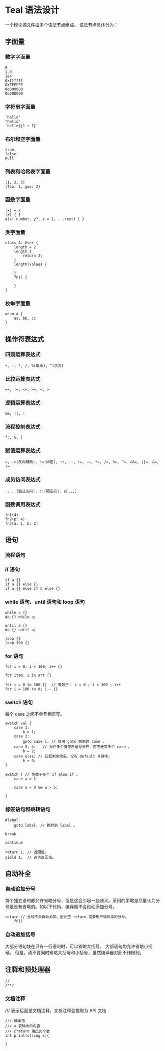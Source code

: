 # Teal 语法设计
一个模块源文件由多个语法节点组成。
语法节点具体分为：

## 字面量

### 数字字面量
```
0
1.0
1e4
0xffffff
0XFFFFFF
0o000000
0b000000
```

### 字符串字面量
```
'hello'
"hello"
`hello${1 + 1}`
```

### 布尔和空字面量
```
true
false
null
```

### 列表和哈希表字面量
```
[1, 2, 3]
{foo: 1, goo: 2}
```

### 函数字面量
```
(x) = x
(x) { }
a(x: number, y?, z = 1, ...rest) { }
```

### 类字面量
```
class A: User {
    length = 2
    length {
        return 2;
    }
    length(value) {
         
    }
    fn() {

    }
}
```

### 枚举字面量
```
enum A {
    aa, bb, cc
}
```

## 操作符表达式

### 四则运算表达式
```
+, -, *, /, %(取余), ^(次方)
```

### 比较运算表达式
```
==, !=, <=, >=, <, >
```

### 逻辑运算表达式
```
&&, ||, !
```

### 流程控制表达式
```
?:, &, |
```

### 赋值运算表达式
```
=, ->(反向辅助), :=(绑定), ++, --, +=, -=, *=, /=, %=, ^=, &&=, ||=, &=, |=
```

### 成员访问表达式
```
., ..(链式访问), ::(限定符), a[,,,]
```

### 函数调用表达式
```
fn1(4)
fn2(p: 4)
fn3(a: 1, b: 2)
```

## 语句

### 流程语句
    
### if 语句
```
if a {}
if a {} else {}
if a {} else if b else {}
```

### while 语句、until 语句和 loop 语句
```
while a {}
do {} while a;

until a {}
do {} until a;

loop {}
loop 100 {}
```

### for 语句
```
for i = 0; i < 100; i++ {}   

for item, i in arr {}

for i = 0 to 100 {}  // 等效于： i = 0 ; i < 100 ; i++
for i = 100 to 0; i-- {}
```

### switch 语句
每个 case 之间不会互相贯穿。

```
switch val {
    case 1:
        b = 1;
    case 2:
        goto case 1; // 使用 goto 强制跨 case 。
    case 3, 4:   // 允许多个值使用逗号分开，而不是写多个 case 。
        b = 2;
    case else: // 匹配剩余情况。没有 default 关键字。
        b = 4;
}

switch { // 等效于多个 if else if 。
    case a > 1:
    
    case a < 0 && a > 5:
    
}
```

### 标签语句和跳转语句
```
#label
    goto label; // 跳转到 label 。
    
break

continue
    
return 1; // 返回值。
yield 1;  // 迭代返回值。
```

## 自动补全

### 自动追加分号
每个独立语句都允许省略分号，但是这会引起一些歧义。采用的策略是尽量认为分号是没有省略的。如以下代码，编译器不会自动添加分号。
```
return // 分号不会自动添加。因此空 return 需要用户强制添加分号。
    fn()
```

### 自动追加括号
大部分语句块在只有一行语句时，可以省略大括号。
大部语句均允许省略小括号。
但是，请不要同时省略大括号和小括号，虽然编译器对此不作限制。

## 注释和预处理器
```
//
/**/
```

### 文档注释
/// 表示后面是文档注释，文档注释会提取为 API 文档
    
```
/// 输出值
/// a 要输出的内容
/// @return 输出的个数
int print(string s){

}
```
